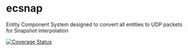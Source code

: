# ecsnap
Entity Component System designed to convert all entities to UDP packets for Snapshot interpolation

[![Coverage Status](https://coveralls.io/repos/github/rtulip/ecsnap/badge.svg?branch=master)](https://coveralls.io/github/rtulip/ecsnap?branch=master)